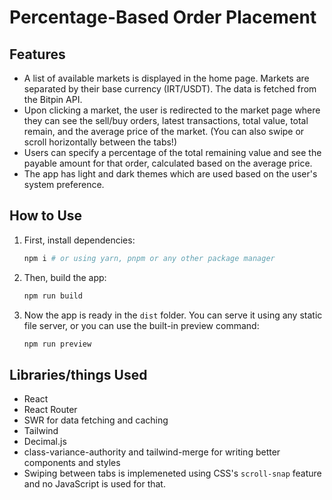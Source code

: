 # Percentage-Based Order Placement

## Features

- A list of available markets is displayed in the home page. Markets are separated by their base currency (IRT/USDT). The data is fetched from the Bitpin API.
- Upon clicking a market, the user is redirected to the market page where they can see the sell/buy orders, latest transactions, total value, total remain, and the average price of the market. (You can also swipe or scroll horizontally between the tabs!)
- Users can specify a percentage of the total remaining value and see the payable amount for that order, calculated based on the average price.
- The app has light and dark themes which are used based on the user's system preference.

## How to Use

1. First, install dependencies:
   ```sh
   npm i # or using yarn, pnpm or any other package manager
   ```
1. Then, build the app:
   ```sh
   npm run build
   ```
1. Now the app is ready in the `dist` folder. You can serve it using any static file server, or you can use the built-in preview command:
   ```sh
   npm run preview
   ```

## Libraries/things Used

- React
- React Router
- SWR for data fetching and caching
- Tailwind
- Decimal.js
- class-variance-authority and tailwind-merge for writing better components and styles
- Swiping between tabs is implemeneted using CSS's `scroll-snap` feature and no JavaScript is used for that.

